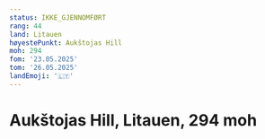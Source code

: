 ```yaml
---
status: IKKE_GJENNOMFØRT
rang: 44
land: Litauen
høyestePunkt: Aukštojas Hill
moh: 294
fom: '23.05.2025'
tom: '26.05.2025'
landEmoji: '🇱🇹'
---
```


# Aukštojas Hill, Litauen, 294 moh